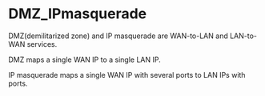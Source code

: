 # DMZ_IPmasquerade
DMZ(demilitarized zone) and IP masquerade are WAN-to-LAN and LAN-to-WAN services.

DMZ maps a single WAN IP to a single LAN IP.

IP masquerade maps a single WAN IP with several ports to LAN IPs with ports.
